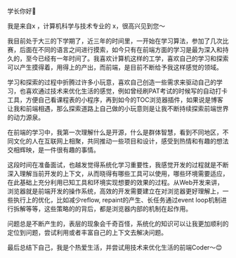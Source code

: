 学长你好👋

我是来自x ，计算机科学与技术专业的 x，很高兴见到您～

我目前处于大三的下学期了，近三年的时间里，一开始在学习算法，参加了几次比赛，后面在不同的语言之间进行摸索，如今只有在前端方面的学习是最为深入和持久的，至今已经有一年时间了。我喜欢计算机这样的工学，喜欢自己的学习和探索可以产生摸得着，用得上的产出，而前端，是目前不断给予我这样感觉的领域。

学习和探索的过程中折腾过许多小玩意，喜欢自己创造一些需求来驱动自己的学习，也喜欢通过技术来优化生活的感觉，例如曾经刷PAT考试的时候写的自动打卡工具，方便自己看课程表的小程序，再到如今的TOC浏览器插件，如果说是博客让我和前端相遇，那么探索道路上自己做的小玩意则是让我不断持续探索前端世界的动力源泉。

在前端的学习中，我第一次理解什么是开源，什么是群体智慧，看到不同地区，不同文化的人在互联网上相聚，共同推动一些项目和设计，感受到热情和有趣的想法交相辉映，是一件很有趣的事情。

这段时间在准备面试，也越发觉得系统化学习重要性，我感觉开发的过程就是不断深入理解当前开发的上下文，从而晓得有哪些工具可以使用，哪些环境需要适应，在此基础上充分利用已知工具和环境实现想要的效果的过程。从Web开发来讲，浏览器就是前端开发的操作系统，高效的开发需要建立在对浏览器更好理解上，一些执行上的优化，比如减少reflow, repaint的产生、长任务通过event loop机制进行拆解等等，这些策略的的背后，都是浏览器内部的机制在起作用。

问题总是不断产生的，表层的现象会千奇百怪，系统化的知识可以让我更加顺利的定位到问题，尝试利用或者丰富自己的上下文去解决问题。

最后总结下自己，我是个热爱生活，并尝试用技术来优化生活的前端Coder～😊

